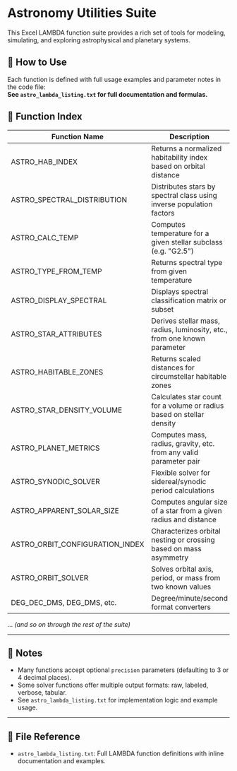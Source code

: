 # Astronomy Utilities Suite

This Excel LAMBDA function suite provides a rich set of tools for modeling, simulating, and exploring astrophysical and planetary systems.

## 📘 How to Use

Each function is defined with full usage examples and parameter notes in the code file:  
**See `astro_lambda_listing.txt` for full documentation and formulas.**

## 🔭 Function Index

| Function Name               | Description                                                                 |
|----------------------------|-----------------------------------------------------------------------------|
| ASTRO_HAB_INDEX            | Returns a normalized habitability index based on orbital distance          |
| ASTRO_SPECTRAL_DISTRIBUTION | Distributes stars by spectral class using inverse population factors       |
| ASTRO_CALC_TEMP            | Computes temperature for a given stellar subclass (e.g. "G2.5")             |
| ASTRO_TYPE_FROM_TEMP       | Returns spectral type from given temperature                               |
| ASTRO_DISPLAY_SPECTRAL     | Displays spectral classification matrix or subset                          |
| ASTRO_STAR_ATTRIBUTES      | Derives stellar mass, radius, luminosity, etc., from one known parameter   |
| ASTRO_HABITABLE_ZONES      | Returns scaled distances for circumstellar habitable zones                 |
| ASTRO_STAR_DENSITY_VOLUME  | Calculates star count for a volume or radius based on stellar density      |
| ASTRO_PLANET_METRICS       | Computes mass, radius, gravity, etc. from any valid parameter pair         |
| ASTRO_SYNODIC_SOLVER       | Flexible solver for sidereal/synodic period calculations                   |
| ASTRO_APPARENT_SOLAR_SIZE  | Computes angular size of a star from a given radius and distance           |
| ASTRO_ORBIT_CONFIGURATION_INDEX | Characterizes orbital nesting or crossing based on mass asymmetry     |
| ASTRO_ORBIT_SOLVER         | Solves orbital axis, period, or mass from two known values                 |
| DEG_DEC_DMS, DEG_DMS, etc. | Degree/minute/second format converters                                     |

… *(and so on through the rest of the suite)*

---

## 📎 Notes

- Many functions accept optional `precision` parameters (defaulting to 3 or 4 decimal places).
- Some solver functions offer multiple output formats: raw, labeled, verbose, tabular.
- See `astro_lambda_listing.txt` for implementation logic and example usage.

---

## 📂 File Reference

- `astro_lambda_listing.txt`: Full LAMBDA function definitions with inline documentation and examples.

